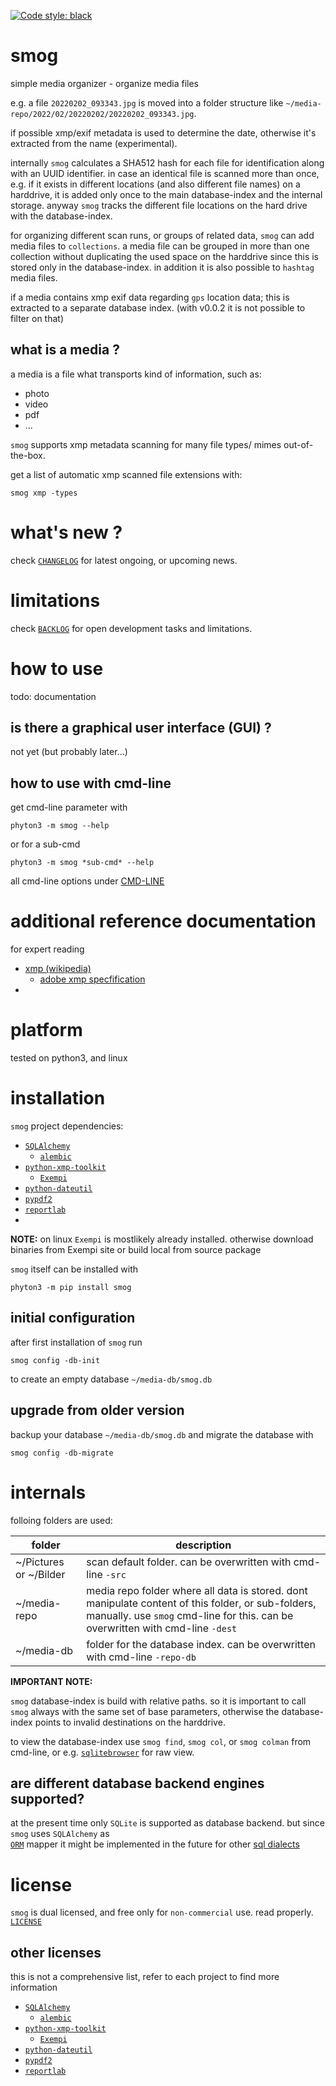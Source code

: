 [![Code style: black](https://img.shields.io/badge/code%20style-black-000000.svg)](https://github.com/psf/black)

# smog 

simple media organizer - organize media files 

e.g. a file `20220202_093343.jpg`
is moved into a folder structure like 
`~/media-repo/2022/02/20220202/20220202_093343.jpg`.

if possible xmp/exif metadata is used to determine the date,
otherwise it's extracted from the name (experimental).

internally `smog` calculates a SHA512 hash for each file for identification 
along with an UUID identifier. in case an identical file is scanned more than once,
e.g. if it exists in different locations (and also different file names) on a harddrive, 
it is added only once to the main database-index and the internal storage. 
anyway `smog` tracks the different file locations on the hard drive with the database-index.

for organizing different scan runs, or groups of related data, 
`smog` can add media files to `collections`. 
a media file can be grouped in more than one collection without
duplicating the used space on the harddrive since this is stored 
only in the database-index.
in addition it is also possible to `hashtag` media files.

if a media contains xmp exif data regarding `gps` location data; this is extracted to a
separate database index. (with v0.0.2 it is not possible to filter on that)


## what is a media ?

a media is a file what transports kind of information, such as:

- photo
- video
- pdf 
- ...

`smog` supports xmp metadata scanning for many file types/ mimes out-of-the-box.

get a list of automatic xmp scanned file extensions with:

    smog xmp -types


# what's new ?

check
[`CHANGELOG`](https://github.com/kr-g/smog/blob/main/CHANGELOG.md)
for latest ongoing, or upcoming news.


# limitations

check 
[`BACKLOG`](https://github.com/kr-g/smog/blob/main/BACKLOG.md)
for open development tasks and limitations.


# how to use 

todo: documentation


## is there a graphical user interface (GUI) ?

not yet (but probably later...)


## how to use with cmd-line

get cmd-line parameter with

    phyton3 -m smog --help
    
or for a sub-cmd

    phyton3 -m smog *sub-cmd* --help

all cmd-line options under [CMD-LINE](README_CMDLINE.md)


# additional reference documentation

for expert reading 

- [xmp (wikipedia)](https://en.wikipedia.org/wiki/Extensible_Metadata_Platform)
  - [adobe xmp specfification](https://github.com/adobe/xmp-docs) 
- 


# platform

tested on python3, and linux


# installation

`smog` project dependencies: 

- [`SQLAlchemy`](https://www.sqlalchemy.org/)
  - [`alembic`](https://alembic.sqlalchemy.org)
- [`python-xmp-toolkit`](https://python-xmp-toolkit.readthedocs.io/en/latest/)  
  - [`Exempi`](https://libopenraw.freedesktop.org/exempi/)
- [`python-dateutil`](https://dateutil.readthedocs.io/en/latest/)
- [`pypdf2`](https://pypdf2.readthedocs.io/en/latest/index.html)
- [`reportlab`](https://docs.reportlab.com/)
- 

__NOTE:__
on linux `Exempi` is mostlikely already installed. 
otherwise download binaries from Exempi site or build local 
from source package 


`smog` itself can be installed with

    phyton3 -m pip install smog
 
 
## initial configuration

after first installation of `smog` run

    smog config -db-init
    
to create an empty database `~/media-db/smog.db` 


## upgrade from older version

backup your database `~/media-db/smog.db` and migrate 
the database with  

    smog config -db-migrate


# internals

folloing folders are used:

| folder | description |
| --- | --- | 
| ~/Pictures or ~/Bilder | scan default folder. can be overwritten with cmd-line `-src`  | 
| ~/media-repo | media repo folder where all data is stored. dont manipulate content of this folder, or sub-folders, manually. use `smog` cmd-line for this. can be overwritten with cmd-line `-dest`  | 
| ~/media-db | folder for the database index. can be overwritten with cmd-line `-repo-db`  | 

__IMPORTANT NOTE:__

`smog` database-index is build with relative paths. 
so it is important to call `smog` always with the same set of base parameters,
otherwise the database-index points to invalid destinations on the harddrive.

to view the database-index use `smog find`, `smog col`, or `smog colman` from 
cmd-line, or e.g. [`sqlitebrowser`](https://sqlitebrowser.org/) for raw view.


## are different database backend engines supported?

at the present time only `SQLite` is supported as database backend.
but since `smog` uses `SQLAlchemy` as  
[`ORM`](https://en.wikipedia.org/wiki/Object%E2%80%93relational_mapping) 
mapper it might be implemented in the future for other 
[sql dialects](https://docs.sqlalchemy.org/en/14/dialects/)


# license

`smog` is dual licensed, and free only for `non-commercial` use. read properly.
[`LICENSE`](https://github.com/kr-g/smog/blob/main/LICENSE.md)


## other licenses

this is not a comprehensive list, 
refer to each project to find more information

- [`SQLAlchemy`](https://github.com/sqlalchemy/sqlalchemy)
  - [`alembic`](https://github.com/sqlalchemy/alembic)
- [`python-xmp-toolkit`](https://github.com/python-xmp-toolkit/python-xmp-toolkit)  
  - [`Exempi`](https://github.com/freedesktop/exempi)
- [`python-dateutil`](https://github.com/python-xmp-toolkit/python-xmp-toolkit)
- [`pypdf2`](https://github.com/py-pdf/PyPDF2)
- [`reportlab`](https://docs.reportlab.com/)
